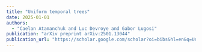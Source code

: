 ```yaml
---
title: "Uniform temporal trees"
date: 2025-01-01
authors:
  - "Caelan Atamanchuk and Luc Devroye and Gabor Lugosi"
publication: "arXiv preprint arXiv:2501.13044"
publication_url: "https://scholar.google.com/scholar?oi=bibs&hl=en&q=Uniform+temporal+trees"
---
```

